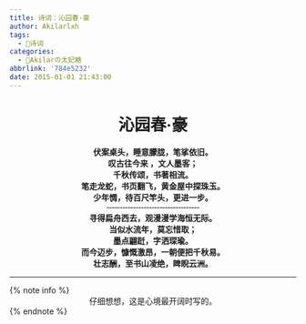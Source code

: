 ```yaml
---
title: 诗词：沁园春·豪
author: Akilarlxh
tags:
  - 🔖诗词
categories:
  - 🍰Akilarの太妃糖
abbrlink: '784e5232'
date: 2015-01-01 21:43:00
---
```

<center><h1 style="font-family:楷体 !important">沁园春·豪</h1></center>
<center style="font-family:'SimSun' !important"><b>
伏案桌头，睡意朦胧，笔挲依旧。<br>
叹古往今来 ，文人墨客；<br>
千秋传颂，书著相流。<br>
笔走龙蛇，书页翻飞，黄金屋中探珠玉。<br>
少年惆，待百尺竿头，更进一步。<br>
-----------------------------------<br>
寻得扁舟西去，观漫漫学海恒无际。<br>
当似水流年，莫忘惜取；<br>
墨点翩跹，字洒琛瑜。<br>
而今迈步，慷慨激昂，一朝便把千秋易。<br>
壮志酬，至书山凌绝，睥睨云洲。<br>
</b></center>
<hr>
{% note info %}
<center>仔细想想，这是心境最开阔时写的。</center>
{% endnote %}
